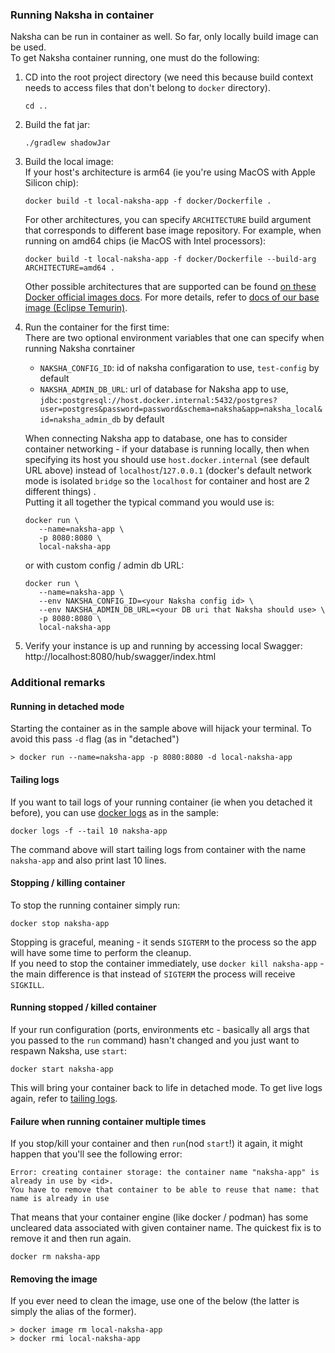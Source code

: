 ### Running Naksha in container

Naksha can be run in container as well. So far, only locally build image can be used.\
To get Naksha container running, one must do the following:

1) CD into the root project directory (we need this because build context needs to access files that
   don't belong to `docker` directory).
     ```shell
    cd ..
    ```
2) Build the fat jar:
     ```shell
    ./gradlew shadowJar
    ```
3) Build the local image:\
   If your host's architecture is arm64 (ie you're using MacOS with Apple Silicon chip):
    ```shell
   docker build -t local-naksha-app -f docker/Dockerfile .
    ```
   For other architectures, you can specify `ARCHITECTURE` build argument that corresponds to different base image repository. For example, when running on amd64 chips (ie MacOS with Intel processors):
   ```shell
   docker build -t local-naksha-app -f docker/Dockerfile --build-arg ARCHITECTURE=amd64 .
   ```
   Other possible architectures that are supported can be found [on these Docker official images docs](https://github.com/docker-library/official-images#architectures-other-than-amd64). For more details, refer to [docs of our base image (Eclipse Temurin)](https://hub.docker.com/_/eclipse-temurin).
   
4) Run the container for the first time:\
   There are two optional environment variables that one can specify when running Naksha conrtainer
    - `NAKSHA_CONFIG_ID`: id of naksha configaration to use, `test-config` by default
    - `NAKSHA_ADMIN_DB_URL`: url of database for Naksha app to
      use, `jdbc:postgresql://host.docker.internal:5432/postgres?user=postgres&password=password&schema=naksha&app=naksha_local&id=naksha_admin_db`
      by default

   When connecting Naksha app to database, one has to consider container networking - if your
   database is running locally, then when specifying its host you should use `host.docker.internal` (see default URL above) instead of `localhost`/`127.0.0.1` (docker's default network mode is isolated `bridge` so the `localhost` for container and host are 2 different things) .\
   Putting it all together the typical command you would use is:
   ```shell
   docker run \
      --name=naksha-app \
      -p 8080:8080 \
      local-naksha-app
    ```
   or with custom config / admin db URL:
   ```shell
   docker run \
      --name=naksha-app \
      --env NAKSHA_CONFIG_ID=<your Naksha config id> \
      --env NAKSHA_ADMIN_DB_URL=<your DB uri that Naksha should use> \
      -p 8080:8080 \
      local-naksha-app
    ```
   
5) Verify your instance is up and running by accessing local Swagger: http://localhost:8080/hub/swagger/index.html

### Additional remarks

#### Running in detached mode 

Starting the container as in the sample above will hijack your terminal. To avoid this pass `-d`
flag (as in "detached")

   ```shell
   > docker run --name=naksha-app -p 8080:8080 -d local-naksha-app
   ```

#### Tailing logs

If you want to tail logs of your running container (ie when you detached it before), you can
use [docker logs](https://docs.docker.com/reference/cli/docker/container/logs/) as in the sample:

   ```shell
   docker logs -f --tail 10 naksha-app   
   ```

The command above will start tailing logs from container with the name `naksha-app` and also print last 10
lines.

#### Stopping / killing container

To stop the running container simply run:

   ```shell
   docker stop naksha-app 
   ```

Stopping is graceful, meaning - it sends `SIGTERM` to the process so the app will have some time to
perform the cleanup.\
If you need to stop the container immediately, use `docker kill naksha-app` - the main difference
is that instead of `SIGTERM` the process will receive `SIGKILL`.

#### Running stopped / killed container

If your run configuration (ports, environments etc - basically all args that you passed to the `run` command) hasn't changed and you just want to respawn Naksha, use `start`:
```shell
docker start naksha-app
```

This will bring your container back to life in detached mode. To get live logs again, refer to [tailing logs](#tailing-logs).

#### Failure when running container multiple times

If you stop/kill your container and then `run`(nod `start`!) it again, it might happen that you'll see the following error:
```shell
Error: creating container storage: the container name "naksha-app" is already in use by <id>.
You have to remove that container to be able to reuse that name: that name is already in use
```

That means that your container engine (like docker / podman) has some uncleared data associated with given container name. The quickest fix is to remove it and then run again.
```shell
docker rm naksha-app
```

#### Removing the image

If you ever need to clean the image, use one of the below (the latter is simply the alias of the
former).

   ```
   > docker image rm local-naksha-app
   > docker rmi local-naksha-app
   ```


